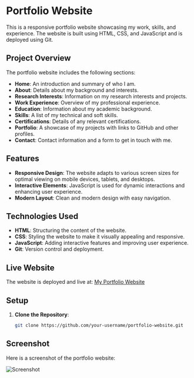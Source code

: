 # Portfolio Website

This is a responsive portfolio website showcasing my work, skills, and experience. The website is built using HTML, CSS, and JavaScript and is deployed using Git.

## Project Overview

The portfolio website includes the following sections:
- **Home**: An introduction and summary of who I am.
- **About**: Details about my background and interests.
- **Research Interests**: Information on my research interests and projects.
- **Work Experience**: Overview of my professional experience.
- **Education**: Information about my academic background.
- **Skills**: A list of my technical and soft skills.
- **Certifications**: Details of any relevant certifications.
- **Portfolio**: A showcase of my projects with links to GitHub and other profiles.
- **Contact**: Contact information and a form to get in touch with me.

## Features

- **Responsive Design**: The website adapts to various screen sizes for optimal viewing on mobile devices, tablets, and desktops.
- **Interactive Elements**: JavaScript is used for dynamic interactions and enhancing user experience.
- **Modern Layout**: Clean and modern design with easy navigation.

## Technologies Used

- **HTML**: Structuring the content of the website.
- **CSS**: Styling the website to make it visually appealing and responsive.
- **JavaScript**: Adding interactive features and improving user experience.
- **Git**: Version control and deployment.


## Live Website

The website is deployed and live at: [My Portfolio Website](https://rezuanaupoma.github.io/imtiaz/#home)

## Setup

1. **Clone the Repository**:
   ```bash
   git clone https://github.com/your-username/portfolio-website.git

## Screenshot

Here is a screenshot of the portfolio website:

![Screenshot](/my_website.png)
